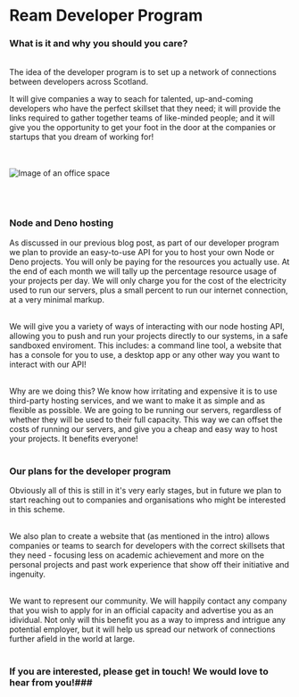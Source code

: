 # Ream Developer Program #

### What is it and why you should you care? ###

<br> The idea of the developer program is to set up a network of connections between developers across Scotland. <br>

It will give companies a way to seach for talented, up-and-coming developers who have the perfect skillset that they need; it will provide the links required to gather together teams of like-minded people; and it will give you the opportunity to get your foot in the door at the companies or startups that you dream of working for!<br><br><br>


![Image of an office space](https://ream.systems/blog/dev_program_1/images/startup.jpg)

<br><br>

### Node and Deno hosting ###

As discussed in our previous blog post, as part of our developer program we plan to provide an easy-to-use API for you to host your own Node or Deno projects.
You will only be paying for the resources you actually use. At the end of each month we will tally up the percentage resource usage of your projects per day. We will only charge you for the cost of the electricity used to run our servers, plus a small percent to run our internet connection, at a very minimal markup. <br><br>

We will give you a variety of ways of interacting with our node hosting API, allowing you to push and run your projects directly to our systems, in a safe sandboxed enviroment. This includes: a command line tool, a website that has a console for you to use, a desktop app or any other way you want to interact with our API! <br><br>

Why are we doing this? We know how irritating and expensive it is to use third-party hosting services, and we want to make it as simple and as flexible as possible. We are going to be running our servers, regardless of whether they will be used to their full capacity. This way we can offset the costs of running our servers, and give you a cheap and easy way to host your projects. It benefits everyone! <br><br>


### Our plans for the developer program ###

Obviously all of this is still in it's very early stages, but in future we plan to start reaching out to companies and organisations who might be interested in this scheme.<br><br>

We also plan to create a website that (as mentioned in the intro) allows companies or teams to search for developers with the correct skillsets that they need - focusing less on academic achievement and more on the personal projects and past work experience that show off their initiative and ingenuity. <br><br>

We want to represent our community. We will happily contact any company that you wish to apply for in an official capacity and advertise you as an idividual. Not only will this benefit you as a way to impress and intrigue any potential employer, but it will help us spread our network of connections further afield in the world at large. <br><br>


### If you are interested, please get in touch! We would love to hear from you!###